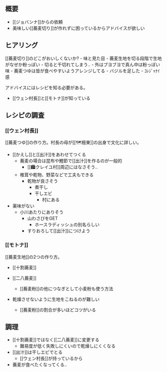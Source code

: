 ## 概要

- [[ジョバンナ]]からの依頼
- 美味しい[[蕎麦切り]]が作れずに困っているからアドバイスが欲しい

## ヒアリング

 [[蕎麦切り]]のどこがおいしくないか?
	- 味と見た目
	- 蕎麦生地を切る段階で生地がなぜか粉っぽい
		- 切ると千切れてしまう..
		- 外はブヨブヨで真ん中は粉っぽい味
	- 蕎麦つゆは皆が食べやすいようアレンジしてる
		- バジルを足した
		- ｺﾚｼﾞｬﾅｲ感

アドバイスにはレシピを知る必要がある。

- [[ウェン村長]]と[[モトナ]]が知っている

## レシピの調査

### [[ウェン村長]]

[[蕎麦つゆ]]の作り方。村長の母が[[🗺️極東]]の出身で文化に詳しい。

- [[かえし]]と[[出汁]]をあわせてつくる
	- 蕎麦の場合は昆布や鰹節で[[出汁]]を作るのが一般的
		- [[🏙️クレイユ村]]周辺にはなさそう..
	- 椎茸や乾物、野菜などで工夫もできる
		- 乾物が良さそう
			- 煮干し
			- 干しエビ
				- 村にある
- 薬味がない
	- 小川あたりにありそう
		- 山わさびをGET
			- ホースラディッシュの別名らしい
		- すりおろして[[出汁]]につけよう

### [[モトナ]]

[[蕎麦生地]]の2つの作り方。

- [[十割蕎麦]]
- [[二八蕎麦]]
	- [[蕎麦粉]]の他につなぎとして小麦粉も使う方法

- 乾燥させないように生地をこねるのが難しい
	- [[蕎麦粉]]の割合が多いほどコツがいる

## 調理

- [[十割蕎麦]]ではなく[[二八蕎麦]]に変更する
	- 難易度が低く失敗しにくいので乾燥しにくくなる
- [[出汁]]は干しエビでとる
	- [[ウェン村長]]が持っているから
- 蕎麦が食べたくなってくる..